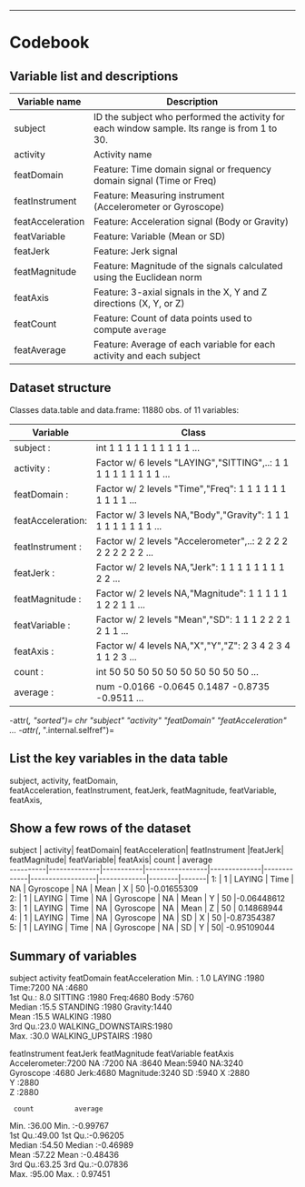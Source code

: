--------------------------------------------------------------------------------

Codebook
========

Variable list and descriptions
------------------------------

Variable name | Description
-----------------|------------
subject | ID the subject who performed the activity for each window sample. Its range is from 1 to 30.
activity | Activity name
featDomain | Feature: Time domain signal or frequency domain signal (Time or Freq)
featInstrument | Feature: Measuring instrument (Accelerometer or Gyroscope)
featAcceleration | Feature: Acceleration signal (Body or Gravity)
featVariable | Feature: Variable (Mean or SD)
featJerk | Feature: Jerk signal
featMagnitude | Feature: Magnitude of the signals calculated using the Euclidean norm
featAxis | Feature: 3-axial signals in the X, Y and Z directions (X, Y, or Z)
featCount | Feature: Count of data points used to compute `average`
featAverage | Feature: Average of each variable for each activity and each subject

Dataset structure
-----------------

Classes data.table and data.frame:	11880 obs. of  11 variables:

Variable |  Class
-----------|-------------------------------------------------------------
subject         :| int  1 1 1 1 1 1 1 1 1 1 ...
activity       : | Factor w/ 6 levels "LAYING","SITTING",..: 1 1 1 1 1 1 1 1 1 1 ...
featDomain      :| Factor w/ 2 levels "Time","Freq": 1 1 1 1 1 1 1 1 1 1 ...
featAcceleration:| Factor w/ 3 levels NA,"Body","Gravity": 1 1 1 1 1 1 1 1 1 1 ...
featInstrument  :| Factor w/ 2 levels "Accelerometer",..: 2 2 2 2 2 2 2 2 2 2 ...
featJerk        :| Factor w/ 2 levels NA,"Jerk": 1 1 1 1 1 1 1 1 2 2 ...
featMagnitude   :| Factor w/ 2 levels NA,"Magnitude": 1 1 1 1 1 1 2 2 1 1 ...
featVariable    :| Factor w/ 2 levels "Mean","SD": 1 1 1 2 2 2 1 2 1 1 ...
featAxis        :| Factor w/ 4 levels NA,"X","Y","Z": 2 3 4 2 3 4 1 1 2 3 ...
count           :|int  50 50 50 50 50 50 50 50 50 50 ...
average         :|num  -0.0166 -0.0645 0.1487 -0.8735 -0.9511 ...

-attr(*, "sorted")= chr  "subject" "activity" "featDomain" "featAcceleration" ...
-attr(*, ".internal.selfref")=<externalptr> 


List the key variables in the data table
----------------------------------------

subject, 
activity, 
featDomain,       
featAcceleration, 
featInstrument, 
featJerk, 
featMagnitude, 
featVariable, 
featAxis, 



Show a few rows of the dataset
------------------------------


 subject  |       activity| featDomain|  featAcceleration|  featInstrument |featJerk|          featMagnitude|  featVariable|  featAxis| count  |   average                                                                                                                                                 
----------|--------------|-----------|-----------------|--------------|-------------|------------------|-------------|--------|-------|
    1:   |    1     |      LAYING   |    Time     |          NA  |    Gyroscope         |       NA   |      Mean    |    X  |  50 |-0.01655309                                                                             
    2:    |   1    |       LAYING   |    Time     |          NA  |    Gyroscope         |       NA   |      Mean    |    Y  |  50 |-0.06448612                                                                           
    3:     |  1    |       LAYING   |    Time     |          NA  |    Gyroscope         |       NA   |      Mean   |     Z  |  50 | 0.14868944                                                                       
    4:      | 1    |       LAYING   |    Time     |          NA  |    Gyroscope         |       NA   |        SD  |      X  |  50 |-0.87354387                                                                             
    5:     |  1    |       LAYING   |    Time     |          NA  |    Gyroscope         |       NA    |       SD |       Y  |  50| -0.95109044                                                                            


Summary of variables
--------------------

 subject                activity          featDomain  featAcceleration
 Min.   : 1.0   LAYING            :1980   Time:7200   NA     :4680    
 1st Qu.: 8.0   SITTING           :1980   Freq:4680   Body   :5760    
 Median :15.5   STANDING          :1980               Gravity:1440    
 Mean   :15.5   WALKING           :1980                               
 3rd Qu.:23.0   WALKING_DOWNSTAIRS:1980                               
 Max.   :30.0   WALKING_UPSTAIRS  :1980   

                            
   featInstrument      featJerk    featMagnitude  featVariable featAxis 
 Accelerometer:7200   NA  :7200   NA       :8640   Mean:5940    NA:3240  
 Gyroscope    :4680   Jerk:4680   Magnitude:3240   SD  :5940    X :2880  
                                                                Y :2880  
                                                                Z :2880  
                                                                  
                                                                         
     count          average        
 Min.   :36.00   Min.   :-0.99767  
 1st Qu.:49.00   1st Qu.:-0.96205  
 Median :54.50   Median :-0.46989  
 Mean   :57.22   Mean   :-0.48436  
 3rd Qu.:63.25   3rd Qu.:-0.07836  
 Max.   :95.00   Max.   : 0.97451 

